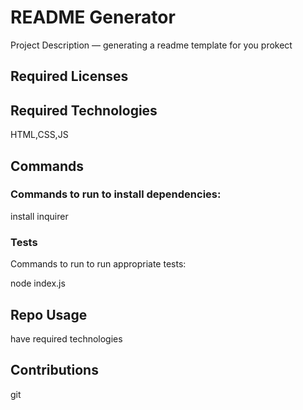 
# README Generator

Project Description &mdash; generating a readme template for you prokect

## Required Licenses



## Required Technologies

HTML,CSS,JS

## Commands

### Commands to run to install dependencies:

install inquirer

### Tests

Commands to run to run appropriate tests:

node index.js

## Repo Usage

have required technologies

## Contributions

git

